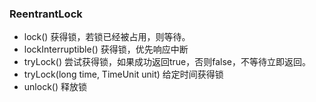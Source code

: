 ### ReentrantLock

* lock() 获得锁，若锁已经被占用，则等待。
* lockInterruptible() 获得锁，优先响应中断
* tryLock() 尝试获得锁，如果成功返回true，否则false，不等待立即返回。
* tryLock(long time, TimeUnit unit) 给定时间获得锁
* unlock() 释放锁